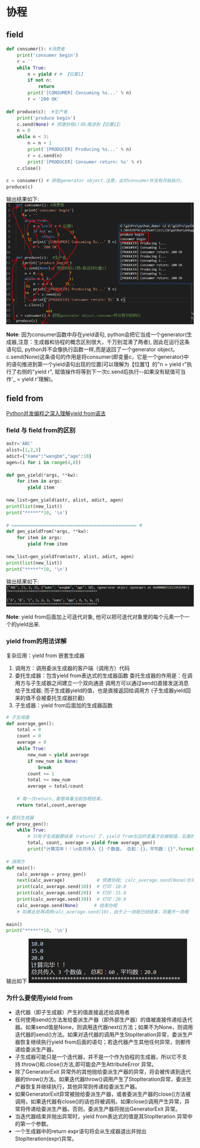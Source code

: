# 协程

## field
```python
def consumer(): #消费者
    print('consumer begin')
    r = ''
    while True:
        n = yield r # 【位置1】
        if not n:
            return
        print('[CONSUMER] Consuming %s...' % n)
        r = '200 OK'

def produce(c):  #生产者
    print('produce begin')
    c.send(None) # 预激协程c(将c推进到【位置1】)
    n = 0
    while n < 3:
        n = n + 1
        print('[PRODUCER] Producing %s...' % n)
        r = c.send(n)
        print('[PRODUCER] Consumer return: %s' % r)
    c.close()

c = consumer() # 获取generator object.注意，此时consumer并没有开始执行。
produce(c)
```
输出结果如下:
![](images_attachments/20210222194810356_4988.png)

**Note**: 因为consumer函数中存在yield语句, python会把它当成一个generator(生成器,注意：生成器和协程的概念区别很大，千万别混淆了两者), 因此在运行这条语句后, python并不会像执行函数一样,而是返回了一个generator object。c.send(None)这条语句的作用是将consumer(即变量c，它是一个generator)中的语句推进到第一个yield语句出现的位置(可以理解为【位置1】的"n = yield r"执行了右侧的"yield r", 赋值操作将等到下一次c.send后执行--如果没有赋值可当作'_ = yield r'理解)。

## field from
[Python并发编程之深入理解yield from语法](https://www.cnblogs.com/wongbingming/p/9085268.html)

### field 与 field from的区别
```python
astr='ABC'
alist=[1,2,3]
adict={"name":"wangbm","age":18}
agen=(i for i in range(4,8))

def gen_yield(*args, **kw):
    for item in args:
        yield item

new_list=gen_yield(astr, alist, adict, agen)
print(list(new_list))
print("*****"*10, '\n')

# =============================================== #
def gen_yieldfrom(*args, **kw):
    for item in args:
        yield from item

new_list=gen_yieldfrom(astr, alist, adict, agen)
print(list(new_list))
print("*****"*10, '\n')
```
输出结果如下:
![](images_attachments/20210222001636272_12487.png)

**Note**: yield from后面加上可迭代对象, 他可以把可迭代对象里的每个元素一个一个的yield出来.

### yield from的用法详解
复杂应用：yield from 嵌套生成器
1. 调用方：调用委派生成器的客户端（调用方）代码
2. 委托生成器：包含yield from表达式的生成器函数
    委托生成器的作用是：在调用方与子生成器之间建立一个双向通道
    调用方可以通过send()直接发送消息给子生成器; 而子生成器yield的值，也是直接返回给调用方
    (子生成器yield回来的值不会被委托生成器拦截)
3. 子生成器：yield from后面加的生成器函数
```python
# 子生成器
def average_gen():
    total = 0
    count = 0
    average = 0
    while True:
        new_num = yield average
        if new_num is None:
            break
        count += 1
        total += new_num
        average = total/count

    # 每一次return，都意味着当前协程结束。
    return total,count,average

# 委托生成器
def proxy_gen():
    while True:
        # 只有子生成器要结束（return）了，yield from左边的变量才会被赋值，后面的代码才会执行。
        total, count, average = yield from average_gen()
        print("计算完毕！！\n总共传入 {} 个数值， 总和：{}，平均数：{}".format(count, total, average))

# 调用方
def main():
    calc_average = proxy_gen()
    next(calc_average)            # 预激协程; calc_average.send(None)也可达到预激协程的作用
    print(calc_average.send(10))  # 打印：10.0
    print(calc_average.send(20))  # 打印：15.0
    print(calc_average.send(30))  # 打印：20.0
    calc_average.send(None)      # 结束协程
    # 如果此处再调用calc_average.send(10)，由于上一协程已经结束，将重开一协程

main()
print("*****"*10, '\n')
```
输出如下
![](images_attachments/20210222002013365_22794.png)

### 为什么要使用yield from
* 迭代器（即子生成器）产生的值直接返还给调用者
* 任何使用send()方法发给委派生产器（即外部生产器）的值被直接传递给迭代器。如果send值是None，则调用迭代器next()方法；如果不为None，则调用迭代器的send()方法。如果对迭代器的调用产生StopIteration异常，委派生产器恢复继续执行yield from后面的语句；若迭代器产生其他任何异常，则都传递给委派生产器。
* 子生成器可能只是一个迭代器，并不是一个作为协程的生成器，所以它不支持.throw()和.close()方法,即可能会产生AttributeError 异常。
* 除了GeneratorExit 异常外的其他抛给委派生产器的异常，将会被传递到迭代器的throw()方法。如果迭代器throw()调用产生了StopIteration异常，委派生产器恢复并继续执行，其他异常则传递给委派生产器。
* 如果GeneratorExit异常被抛给委派生产器，或者委派生产器的close()方法被调用，如果迭代器有close()的话也将被调用。如果close()调用产生异常，异常将传递给委派生产器。否则，委派生产器将抛出GeneratorExit 异常。
* 当迭代器结束并抛出异常时，yield from表达式的值是其StopIteration 异常中的第一个参数。
* 一个生成器中的return expr语句将会从生成器退出并抛出 StopIteration(expr)异常。

